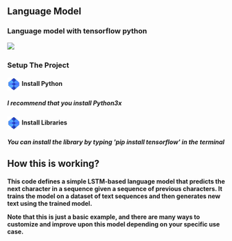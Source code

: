 <h2> Language Model </h2>
<h3> Language model with tensorflow python </h3>
<img src="https://i.imgur.com/qHAcfhX.gif">
<h3> Setup The Project </h3>
<h4><img align="center" src="https://raw.githubusercontent.com/efecanxrd/efecanxrd/main/images/xe.gif" width="30"> Install Python <h4>
<h5>I recommend that you install Python3x </h5>
<h4><img align="center" src="https://raw.githubusercontent.com/efecanxrd/efecanxrd/main/images/xe.gif" width="30"> Install Libraries </h4>
<h5> You can install the library by typing 'pip install tensorflow' in the terminal </h5>
<h2> How this is working? </h2>
<h4> This code defines a simple LSTM-based language model that predicts the next character in a sequence given a sequence of previous characters. It trains the model on a dataset of text sequences and then generates new text using the trained model.

Note that this is just a basic example, and there are many ways to customize and improve upon this model depending on your specific use case.
